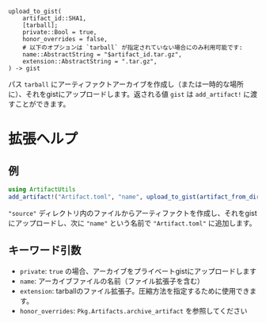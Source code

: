 ```
upload_to_gist(
    artifact_id::SHA1,
    [tarball];
    private::Bool = true,
    honor_overrides = false,
    # 以下のオプションは `tarball` が指定されていない場合にのみ利用可能です:
    name::AbstractString = "$artifact_id.tar.gz",
    extension::AbstractString = ".tar.gz",
) -> gist
```

パス `tarball` にアーティファクトアーカイブを作成し（または一時的な場所に）、それをgistにアップロードします。返される値 `gist` は `add_artifact!` に渡すことができます。

# 拡張ヘルプ

## 例

```julia
using ArtifactUtils
add_artifact!("Artifact.toml", "name", upload_to_gist(artifact_from_directory("source")))
```

`"source"` ディレクトリ内のファイルからアーティファクトを作成し、それをgistにアップロードし、次に `"name"` という名前で `"Artifact.toml"` に追加します。

## キーワード引数

  * `private`: `true` の場合、アーカイブをプライベートgistにアップロードします
  * `name`: アーカイブファイルの名前（ファイル拡張子を含む）
  * `extension`: tarballのファイル拡張子。圧縮方法を指定するために使用できます。
  * `honor_overrides`: `Pkg.Artifacts.archive_artifact` を参照してください
